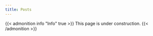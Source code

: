 ```yaml
---
title: Posts
---
```

{{< admonition info "Info" true >}}
This page is under construction.
{{< /admonition >}}